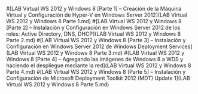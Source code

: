 ﻿#[LAB Virtual WS 2012 y Windows 8 [Parte 1] – Creación de la Máquina Virtual y Configuración de Hyper-V en Windows Server 2012](LAB Virtual WS 2012 y Windows 8 Parte 1.md)
#[LAB Virtual WS 2012 y Windows 8 [Parte 2] – Instalación y Configuración en Windows Server 2012 de los roles: Active Directory, DNS, DHCP](LAB Virtual WS 2012 y Windows 8 Parte 2.md)
#[LAB Virtual WS 2012 y Windows 8 [Parte 3] – Instalación y Configuración en Windows Server 2012 de Windows Deployment Services](LAB Virtual WS 2012 y Windows 8 Parte 3.md)
#[LAB Virtual WS 2012 y Windows 8 [Parte 4] – Agregando las imágenes de Windows 8 a WDS y haciendo el despliegue mediante la red](LAB Virtual WS 2012 y Windows 8 Parte 4.md)
#[LAB Virtual WS 2012 y Windows 8 [Parte 5] – Instalación y Configuración de Microsoft Deployment Toolkit 2012 (MDT) Update 1](LAB Virtual WS 2012 y Windows 8 Parte 5.md)